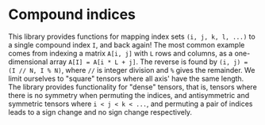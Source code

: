 # Compound indices

This library provides functions for mapping index sets `(i, j, k, l, ...)` to a single compound index `I`, and back again! The most common example comes from indexing a matrix `A[i, j]` with `L` rows and columns, as a one-dimensional array `A[I] = A[i * L + j]`. The reverse is found by `(i, j) = (I // N, I % N)`, where `//` is integer division and `%` gives the remainder. We limit ourselves to "square" tensors where all axis' have the same length. The library provides functionality for "dense" tensors, that is, tensors where there is no symmetry when permuting the indices, and antisymmetric and symmetric tensors where `i < j < k < ...`, and permuting a pair of indices leads to a sign change and no sign change respectively.
